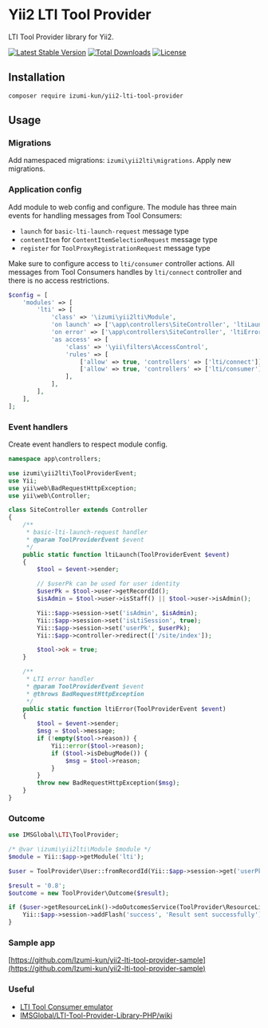 Yii2 LTI Tool Provider
======================

LTI Tool Provider library for Yii2.

[![Latest Stable Version](https://poser.pugx.org/izumi-kun/yii2-lti-tool-provider/v/stable)](https://packagist.org/packages/izumi-kun/yii2-lti-tool-provider)
[![Total Downloads](https://poser.pugx.org/izumi-kun/yii2-lti-tool-provider/downloads)](https://packagist.org/packages/izumi-kun/yii2-lti-tool-provider)
[![License](https://poser.pugx.org/izumi-kun/yii2-lti-tool-provider/license)](https://packagist.org/packages/izumi-kun/yii2-lti-tool-provider)

Installation
------------

```
composer require izumi-kun/yii2-lti-tool-provider
```

Usage
-----

### Migrations

Add namespaced migrations: `izumi\yii2lti\migrations`. Apply new migrations.

### Application config

Add module to web config and configure. The module has three main events for handling messages from Tool Consumers:

- `launch` for `basic-lti-launch-request` message type
- `contentItem` for `ContentItemSelectionRequest` message type
- `register` for `ToolProxyRegistrationRequest` message type

Make sure to configure access to `lti/consumer` controller actions.
All messages from Tool Consumers handles by `lti/connect` controller and there is no access restrictions.

```php
$config = [
    'modules' => [
        'lti' => [
            'class' => '\izumi\yii2lti\Module',
            'on launch' => ['\app\controllers\SiteController', 'ltiLaunch'],
            'on error' => ['\app\controllers\SiteController', 'ltiError'],
            'as access' => [
                'class' => '\yii\filters\AccessControl',
                'rules' => [
                    ['allow' => true, 'controllers' => ['lti/connect']],
                    ['allow' => true, 'controllers' => ['lti/consumer'], 'roles' => ['admin']],
                ],
            ],
        ],
    ],
];
```

### Event handlers

Create event handlers to respect module config.

```php
namespace app\controllers;

use izumi\yii2lti\ToolProviderEvent;
use Yii;
use yii\web\BadRequestHttpException;
use yii\web\Controller;

class SiteController extends Controller
{
    /**
     * basic-lti-launch-request handler
     * @param ToolProviderEvent $event
     */
    public static function ltiLaunch(ToolProviderEvent $event)
    {
        $tool = $event->sender;

        // $userPk can be used for user identity
        $userPk = $tool->user->getRecordId();
        $isAdmin = $tool->user->isStaff() || $tool->user->isAdmin();

        Yii::$app->session->set('isAdmin', $isAdmin);
        Yii::$app->session->set('isLtiSession', true);
        Yii::$app->session->set('userPk', $userPk);
        Yii::$app->controller->redirect(['/site/index']);

        $tool->ok = true;
    }

    /**
     * LTI error handler
     * @param ToolProviderEvent $event
     * @throws BadRequestHttpException
     */
    public static function ltiError(ToolProviderEvent $event)
    {
        $tool = $event->sender;
        $msg = $tool->message;
        if (!empty($tool->reason)) {
            Yii::error($tool->reason);
            if ($tool->isDebugMode()) {
                $msg = $tool->reason;
            }
        }
        throw new BadRequestHttpException($msg);
    }
}
```

### Outcome

```php
use IMSGlobal\LTI\ToolProvider;

/* @var \izumi\yii2lti\Module $module */
$module = Yii::$app->getModule('lti');

$user = ToolProvider\User::fromRecordId(Yii::$app->session->get('userPk'), $module->toolProvider->dataConnector);

$result = '0.8';
$outcome = new ToolProvider\Outcome($result);

if ($user->getResourceLink()->doOutcomesService(ToolProvider\ResourceLink::EXT_WRITE, $outcome, $user)) {
    Yii::$app->session->addFlash('success', 'Result sent successfully');
}
```

### Sample app

[https://github.com/Izumi-kun/yii2-lti-tool-provider-sample](https://github.com/Izumi-kun/yii2-lti-tool-provider-sample)

### Useful

- [LTI Tool Consumer emulator](http://lti.tools/saltire/tc)
- [IMSGlobal/LTI-Tool-Provider-Library-PHP/wiki](https://github.com/IMSGlobal/LTI-Tool-Provider-Library-PHP/wiki)
